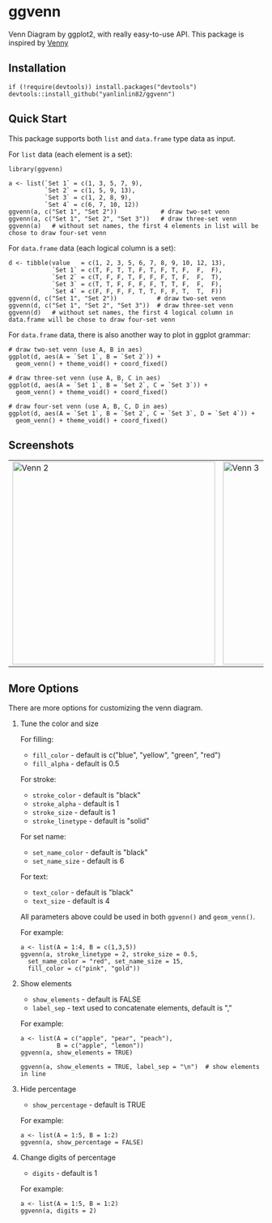 # ggvenn

Venn Diagram by ggplot2, with really easy-to-use API. This package is inspired by [Venny](http://bioinfogp.cnb.csic.es/tools/venny/index.html)

## Installation

```{r}
if (!require(devtools)) install.packages("devtools")
devtools::install_github("yanlinlin82/ggvenn")
```

## Quick Start

This package supports both `list` and `data.frame` type data as input.

For `list` data (each element is a set):

```{r}
library(ggvenn)

a <- list(`Set 1` = c(1, 3, 5, 7, 9),
          `Set 2` = c(1, 5, 9, 13),
          `Set 3` = c(1, 2, 8, 9),
          `Set 4` = c(6, 7, 10, 12))
ggvenn(a, c("Set 1", "Set 2"))            # draw two-set venn
ggvenn(a, c("Set 1", "Set 2", "Set 3"))   # draw three-set venn
ggvenn(a)   # without set names, the first 4 elements in list will be chose to draw four-set venn
```

For `data.frame` data (each logical column is a set):

```{r}
d <- tibble(value   = c(1, 2, 3, 5, 6, 7, 8, 9, 10, 12, 13),
            `Set 1` = c(T, F, T, T, F, T, F, T, F,  F,  F),
            `Set 2` = c(T, F, F, T, F, F, F, T, F,  F,  T),
            `Set 3` = c(T, T, F, F, F, F, T, T, F,  F,  F),
            `Set 4` = c(F, F, F, F, T, T, F, F, T,  T,  F))
ggvenn(d, c("Set 1", "Set 2"))           # draw two-set venn
ggvenn(d, c("Set 1", "Set 2", "Set 3"))  # draw three-set venn
ggvenn(d)   # without set names, the first 4 logical column in data.frame will be chose to draw four-set venn
```

For `data.frame` data, there is also another way to plot in ggplot grammar:

```{r}
# draw two-set venn (use A, B in aes)
ggplot(d, aes(A = `Set 1`, B = `Set 2`)) +
  geom_venn() + theme_void() + coord_fixed()

# draw three-set venn (use A, B, C in aes)
ggplot(d, aes(A = `Set 1`, B = `Set 2`, C = `Set 3`)) +
  geom_venn() + theme_void() + coord_fixed()

# draw four-set venn (use A, B, C, D in aes)
ggplot(d, aes(A = `Set 1`, B = `Set 2`, C = `Set 3`, D = `Set 4`)) +
  geom_venn() + theme_void() + coord_fixed()
```

## Screenshots

<table><tr>
<td><img width="400" height="400" src="plots/venn-2.svg" alt="Venn 2"></td>
<td><img width="400" height="400" src="plots/venn-3.svg" alt="Venn 3"></td>
<td><img width="400" height="400" src="plots/venn-4.svg" alt="Venn 4"></td>
</tr></table>

## More Options

There are more options for customizing the venn diagram.

1. Tune the color and size

    For filling:
    
    * `fill_color` - default is c("blue", "yellow", "green", "red")
    * `fill_alpha` - default is 0.5
    
    For stroke:
    
    * `stroke_color` - default is "black"
    * `stroke_alpha` - default is 1
    * `stroke_size` - default is 1
    * `stroke_linetype` - default is "solid"

    For set name:
    
    * `set_name_color` - default is "black"
    * `set_name_size` - default is 6

    For text:
    
    * `text_color` - default is "black"
    * `text_size` - default is 4

    All parameters above could be used in both `ggvenn()` and `geom_venn()`.
    
    For example:
    
    ```{r}
    a <- list(A = 1:4, B = c(1,3,5))
    ggvenn(a, stroke_linetype = 2, stroke_size = 0.5,
      set_name_color = "red", set_name_size = 15,
      fill_color = c("pink", "gold"))
    ```

2. Show elements

    * `show_elements` - default is FALSE
    * `label_sep` - text used to concatenate elements, default is ","
    
    For example:
    
    ```{r}
    a <- list(A = c("apple", "pear", "peach"),
              B = c("apple", "lemon"))
    ggvenn(a, show_elements = TRUE)
    
    ggvenn(a, show_elements = TRUE, label_sep = "\n")  # show elements in line
    ```

3. Hide percentage

    * `show_percentage` - default is TRUE

    For example:
    
    ```{r}
    a <- list(A = 1:5, B = 1:2)
    ggvenn(a, show_percentage = FALSE)
    ```

4. Change digits of percentage

    * `digits` - default is 1

    For example:
    
    ```{r}
    a <- list(A = 1:5, B = 1:2)
    ggvenn(a, digits = 2)
    ```
